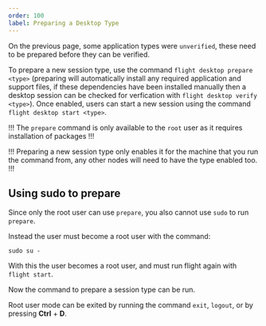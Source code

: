 ```yaml
---
order: 100
label: Preparing a Desktop Type
---
```


On the previous page, some application types were `unverified`, these need to be prepared before they can be verified.

To prepare a new session type, use the command `flight desktop prepare <type>` (preparing will automatically install any required application and support files, if these dependencies have been installed manually then a desktop session can be checked for verfication with `flight desktop verify <type>`). Once enabled, users can start a new session using the command `flight desktop start <type>`.

!!!
The `prepare` command is only available to the `root` user as it requires installation of packages
!!!

!!!
Preparing a new session type only enables it for the machine that you run the command from, any other nodes will need to have the type enabled too.
!!!

## Using sudo to prepare

Since only the root user can use `prepare`, you also cannot use `sudo` to run `prepare`.

Instead the user must become a root user with the command:

`sudo su -`

With this the user becomes a root user, and must run flight again with `flight start`.

Now the command to prepare a session type can be run.

Root user mode can be exited by running the command `exit`, `logout`, or by pressing **Ctrl** + **D**.



